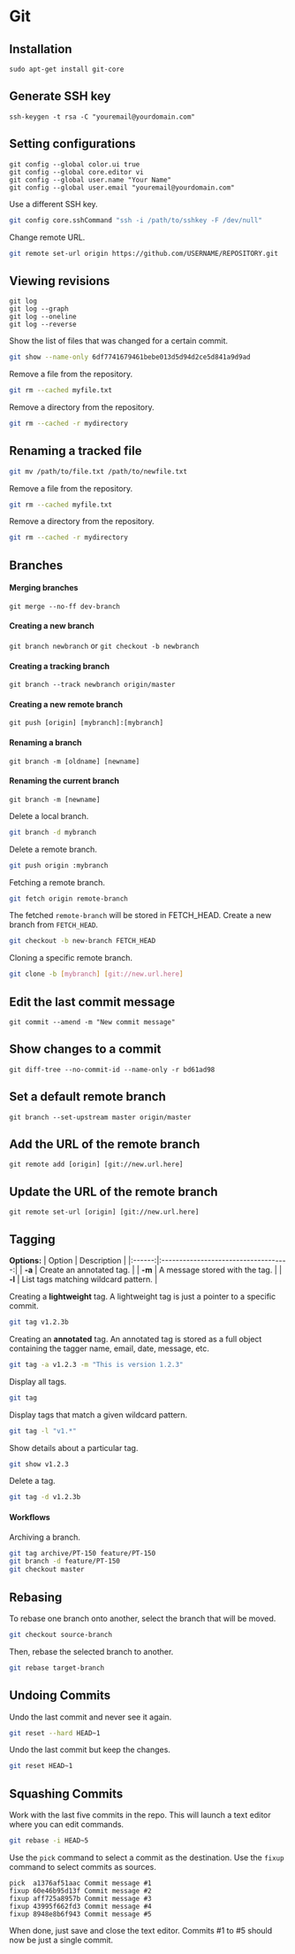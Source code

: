 Git 
===

## Installation
`sudo apt-get install git-core`

## Generate SSH key
`ssh-keygen -t rsa -C "youremail@yourdomain.com"`

## Setting configurations
    git config --global color.ui true
    git config --global core.editor vi
    git config --global user.name "Your Name"
    git config --global user.email "youremail@yourdomain.com"

Use a different SSH key.

```bash
git config core.sshCommand "ssh -i /path/to/sshkey -F /dev/null"
```

Change remote URL.

```bash
git remote set-url origin https://github.com/USERNAME/REPOSITORY.git
```

## Viewing revisions
    git log
    git log --graph
    git log --oneline
    git log --reverse

Show the list of files that was changed for a certain commit.

```bash
git show --name-only 6df7741679461bebe013d5d94d2ce5d841a9d9ad
```

Remove a file from the repository.

```sh
git rm --cached myfile.txt
```

Remove a directory from the repository.

```sh
git rm --cached -r mydirectory
```

## Renaming a tracked file

```sh
git mv /path/to/file.txt /path/to/newfile.txt
```


Remove a file from the repository.

```sh
git rm --cached myfile.txt
```

Remove a directory from the repository.

```sh
git rm --cached -r mydirectory
```


Branches
--------------------------------------------------
#### Merging branches
`git merge --no-ff dev-branch`

#### Creating a new branch
`git branch newbranch` or `git checkout -b newbranch`

#### Creating a tracking branch
`git branch --track newbranch origin/master`

#### Creating a new remote branch
`git push [origin] [mybranch]:[mybranch]`

#### Renaming a branch
`git branch -m [oldname] [newname]`

#### Renaming the current branch
`git branch -m [newname]`

Delete a local branch.

```sh
git branch -d mybranch
```

Delete a remote branch.

```sh
git push origin :mybranch
```

Fetching a remote branch.

```sh
git fetch origin remote-branch
```

The fetched `remote-branch` will be stored in FETCH_HEAD. Create a new branch from `FETCH_HEAD`.

```sh
git checkout -b new-branch FETCH_HEAD
```

Cloning a specific remote branch.

```sh
git clone -b [mybranch] [git://new.url.here]
```

## Edit the last commit message
`git commit --amend -m "New commit message"`

## Show changes to a commit
`git diff-tree --no-commit-id --name-only -r bd61ad98`

## Set a default remote branch
`git branch --set-upstream master origin/master`


## Add the URL of the remote branch
`git remote add [origin] [git://new.url.here]`

## Update the URL of the remote branch
`git remote set-url [origin] [git://new.url.here]`


Tagging
--------------------------------------------------

**Options:**
| Option | Description                          |
|:------:|:------------------------------------:|
| **-a** | Create an annotated tag.             |
| **-m** | A message stored with the tag.       |
| **-l** | List tags matching wildcard pattern. |

Creating a **lightweight** tag. A lightweight tag is just a pointer to a specific commit.

```bash
git tag v1.2.3b
```

Creating an **annotated** tag. An annotated tag is stored as a full object containing the tagger name, email, date, message, etc.

```bash
git tag -a v1.2.3 -m "This is version 1.2.3"
```

Display all tags.

```bash
git tag
```

Display tags that match a given wildcard pattern.

```bash
git tag -l "v1.*"
```

Show details about a particular tag.

```bash
git show v1.2.3
```

Delete a tag.

```bash
git tag -d v1.2.3b
```

#### Workflows

Archiving a branch.

```bash
git tag archive/PT-150 feature/PT-150
git branch -d feature/PT-150
git checkout master
```


Rebasing
--------------------------------------------------

To rebase one branch onto another, select the branch that will be moved.

```bash
git checkout source-branch
```

Then, rebase the selected branch to another.

```bash
git rebase target-branch
```


Undoing Commits
--------------------------------------------------

Undo the last commit and never see it again.

```bash
git reset --hard HEAD~1
```

Undo the last commit but keep the changes.

```bash
git reset HEAD~1
```


Squashing Commits
--------------------------------------------------

Work with the last five commits in the repo. This will launch a text editor where you can edit commands.

```bash
git rebase -i HEAD~5
```

Use the `pick` command to select a commit as the destination. Use the `fixup` command to select commits as sources.

```
pick  a1376af51aac Commit message #1
fixup 60e46b95d13f Commit message #2
fixup aff725a8957b Commit message #3
fixup 43995f662fd3 Commit message #4
fixup 8948e8b6f943 Commit message #5
```

When done, just save and close the text editor. Commits #1 to #5 should now be just a single commit.